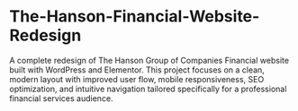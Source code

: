 # The-Hanson-Financial-Website-Redesign
A complete redesign of The Hanson Group of Companies Financial website built with WordPress and Elementor. This project focuses on a clean, modern layout with improved user flow, mobile responsiveness, SEO optimization, and intuitive navigation tailored specifically for a professional financial services audience.
